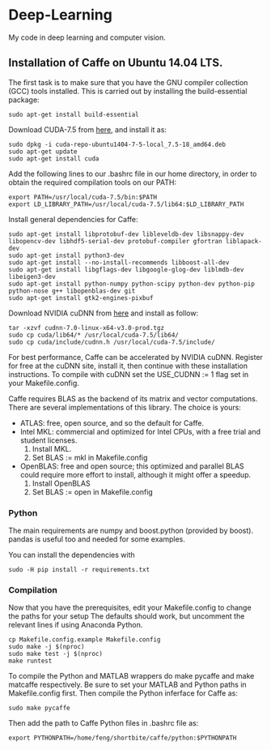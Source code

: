 # Deep-Learning
My code in deep learning and computer vision.

## Installation of Caffe on Ubuntu 14.04 LTS.
The first task is to make sure that you have the GNU compiler collection (GCC) tools installed. This is carried out by installing the build-essential package:
```
sudo apt-get install build-essential
```

Download CUDA-7.5 from [here](https://developer.nvidia.com/cuda-downloads), and install it as:
```
sudo dpkg -i cuda-repo-ubuntu1404-7-5-local_7.5-18_amd64.deb 
sudo apt-get update
sudo apt-get install cuda 
```

Add the following lines to our .bashrc file in our home directory, in order to obtain the required compilation tools on our PATH:
```
export PATH=/usr/local/cuda-7.5/bin:$PATH
export LD_LIBRARY_PATH=/usr/local/cuda-7.5/lib64:$LD_LIBRARY_PATH
```

Install general dependencies for Caffe:
```
sudo apt-get install libprotobuf-dev libleveldb-dev libsnappy-dev libopencv-dev libhdf5-serial-dev protobuf-compiler gfortran liblapack-dev
sudo apt-get install python3-dev
sudo apt-get install --no-install-recommends libboost-all-dev
sudo apt-get install libgflags-dev libgoogle-glog-dev liblmdb-dev libeigen3-dev
sudo apt-get install python-numpy python-scipy python-dev python-pip python-nose g++ libopenblas-dev git
sudo apt-get install gtk2-engines-pixbuf
```

Download NVIDIA cuDNN from [here](https://developer.nvidia.com/cudnn) and install as follow:
```
tar -xzvf cudnn-7.0-linux-x64-v3.0-prod.tgz
sudo cp cuda/lib64/* /usr/local/cuda-7.5/lib64/
sudo cp cuda/include/cudnn.h /usr/local/cuda-7.5/include/
```

For best performance, Caffe can be accelerated by NVIDIA cuDNN. Register for free at the cuDNN site, install it, then continue with these installation instructions. To compile with cuDNN set the USE_CUDNN := 1 flag set in your Makefile.config.

Caffe requires BLAS as the backend of its matrix and vector computations. There are several implementations of this library. The choice is yours:
* ATLAS: free, open source, and so the default for Caffe.
* Intel MKL: commercial and optimized for Intel CPUs, with a free trial and student licenses.
  1. Install MKL.
  2. Set BLAS := mkl in Makefile.config
* OpenBLAS: free and open source; this optimized and parallel BLAS could require more effort to install, although it might offer a speedup.
  1. Install OpenBLAS
  2. Set BLAS := open in Makefile.config

### Python

The main requirements are numpy and boost.python (provided by boost). pandas is useful too and needed for some examples.

You can install the dependencies with
```
sudo -H pip install -r requirements.txt
```

### Compilation
Now that you have the prerequisites, edit your Makefile.config to change the paths for your setup The defaults should work, but uncomment the relevant lines if using Anaconda Python.
```
cp Makefile.config.example Makefile.config
sudo make -j $(nproc)
sudo make test -j $(nproc)
make runtest
```

To compile the Python and MATLAB wrappers do make pycaffe and make matcaffe respectively. Be sure to set your MATLAB and Python paths in Makefile.config first. Then compile the Python inferface for Caffe as:
```
sudo make pycaffe
```

Then add the path to Caffe Python files in .bashrc file as:
```
export PYTHONPATH=/home/feng/shortbite/caffe/python:$PYTHONPATH
```
